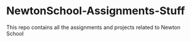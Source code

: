 # NewtonSchool-Assignments-Stuff
This repo contains all the assignments and projects related to Newton School
